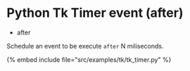 # Python Tk Timer event (after)

* after


Schedule an event to be execute `after` N miliseconds.


{% embed include file="src/examples/tk/tk_timer.py" %}


